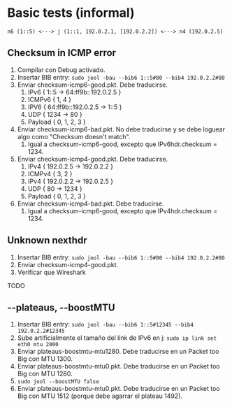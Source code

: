 # Basic tests (informal)

	n6 (1::5) <---> j (1::1, 192.0.2.1, [192.0.2.2]) <---> n4 (192.0.2.5)

## Checksum in ICMP error

1. Compilar con Debug activado.
2. Insertar BIB entry: `sudo jool -bau --bib6 1::5#80 --bib4 192.0.2.2#80`
3. Enviar checksum-icmp6-good.pkt. Debe traducirse.
	1. IPv6 { 1::5 -> 64:ff9b::192.0.2.5 }
	2. ICMPv6 { 1, 4 }
	3. IPV6 { 64:ff9b::192.0.2.5 -> 1::5 }
	4. UDP { 1234 -> 80 }
	5. Payload { 0, 1, 2, 3 }
4. Enviar checksum-icmp6-bad.pkt. No debe traducirse y se debe loguear algo como "Checksum doesn't match".
	1. Igual a checksum-icmp6-good, excepto que IPv6hdr.checksum = 1234.
5. Enviar checksum-icmp4-good.pkt. Debe traducirse.
	1. IPv4 { 192.0.2.5 -> 192.0.2.2 }
	2. ICMPv4 { 3, 2 }
	3. IPv4 { 192.0.2.2 -> 192.0.2.5 }
	4. UDP { 80 -> 1234 }
	5. Payload { 0, 1, 2, 3 }
6. Enviar checksum-icmp4-bad.pkt. Debe traducirse.
	1. Igual a checksum-icmp6-good, excepto que IPv4hdr.checksum = 1234.

## Unknown nexthdr

1. Insertar BIB entry: `sudo jool -bau --bib6 1::5#80 --bib4 192.0.2.2#80`
2. Enviar checksum-icmp4-good.pkt.
3. Verificar que Wireshark

TODO

## --plateaus, --boostMTU

1. Insertar BIB entry: `sudo jool -bau --bib6 1::5#12345 --bib4 192.0.2.2#12345`
2. Sube artificialmente el tamaño del link de IPv6 en j: `sudo ip link set eth0 mtu 2000`
3. Enviar plateaus-boostmtu-mtu1280. Debe traducirse en un Packet too Big con MTU 1300.
3. Enviar plateaus-boostmtu-mtu0.pkt. Debe traducirse en un Packet too Big con MTU 1280.
4. `sudo jool --boostMTU false`
5. Enviar plateaus-boostmtu-mtu0.pkt. Debe traducirse en un Packet too Big con MTU 1512 (porque debe agarrar el plateau 1492).

